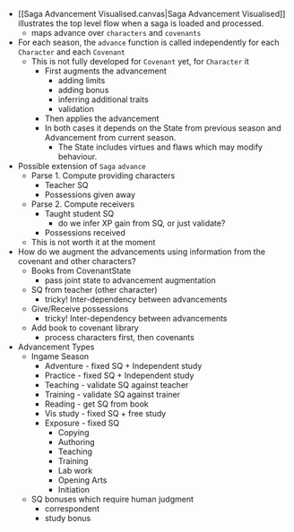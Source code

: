 
+ [[Saga Advancement Visualised.canvas|Saga Advancement Visualised]] illustrates the top level flow when a saga is loaded and processed.
	+ maps advance over `characters` and `covenants`
+ For each season, the `advance` function is called independently for each `Character` and each `Covenant`
	+ This is not fully developed for `Covenant` yet, for `Character` it
		+ First augments the advancement
			+ adding limits
			+ adding bonus
			+ inferring additional traits
			+ validation
		+ Then applies the advancement
	    + In both cases it depends on the State from previous season and Advancement from current season.
	        + The State includes virtues and flaws which may modify behaviour.
+ Possible extension of `Saga` `advance`
	+ Parse 1.  Compute providing characters
		+ Teacher SQ
		+ Possessions given away
	+ Parse 2.  Compute receivers
		+ Taught student SQ
			+ do we infer XP gain from SQ, or just validate?
		+ Possessions received
	+ This is not worth it at the moment
+ How do we augment the advancements using information from the covenant and other characters?
	+ Books from CovenantState
		+ pass joint state to advancement augmentation
	+ SQ from teacher (other character)
		+ tricky!  Inter-dependency between advancements
	+ Give/Receive possessions
		+ tricky!  Inter-dependency between advancements
	+ Add book to covenant library
		+ process characters first, then covenants
+ Advancement Types
	+ Ingame Season
		+ Adventure - fixed SQ + Independent study
		+ Practice - fixed SQ + Independent study
		+ Teaching - validate SQ against teacher
		+ Training - validate SQ against trainer
		+ Reading - get SQ from book
		+ Vis study - fixed SQ + free study
		+ Exposure - fixed SQ
			+ Copying
			+ Authoring
			+ Teaching
			+ Training
			+ Lab work
			+ Opening Arts
			+ Initiation
	+ SQ bonuses which require human judgment
		+ correspondent
		+ study bonus